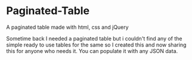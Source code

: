 # Paginated-Table
A paginated table made with html, css and jQuery

Sometime back I needed a paginated table but i couldn't find any of the simple ready to use tables for the same so I created this  and now sharing this for anyone who needs it. You can populate it with any JSON data. 
